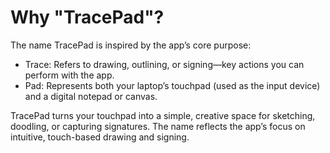 # Why "TracePad"?
The name TracePad is inspired by the app’s core purpose:

* Trace: Refers to drawing, outlining, or signing—key actions you can perform with the app.
* Pad: Represents both your laptop’s touchpad (used as the input device) and a digital notepad or canvas.

TracePad turns your touchpad into a simple, creative space for sketching, doodling, or capturing signatures. The name reflects the app’s focus on intuitive, touch-based drawing and signing.


